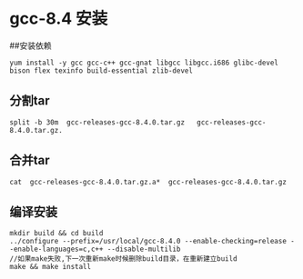 
# gcc-8.4 安装

##安装依赖
```
yum install -y gcc gcc-c++ gcc-gnat libgcc libgcc.i686 glibc-devel bison flex texinfo build-essential zlib-devel

```
## 分割tar 

```
split -b 30m  gcc-releases-gcc-8.4.0.tar.gz   gcc-releases-gcc-8.4.0.tar.gz.  
```

## 合并tar 

```
cat  gcc-releases-gcc-8.4.0.tar.gz.a*  gcc-releases-gcc-8.4.0.tar.gz
```

## 编译安装

```
mkdir build && cd build
../configure --prefix=/usr/local/gcc-8.4.0 --enable-checking=release --enable-languages=c,c++ --disable-multilib
//如果make失败,下一次重新make时候删除build目录，在重新建立build
make && make install
```

